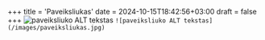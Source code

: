 +++
title = 'Paveiksliukas'
date = 2024-10-15T18:42:56+03:00
draft = false
+++
![paveiksliuko ALT tekstas](/images/paveiksliukas.jpg)
`![paveiksliuko ALT tekstas](/images/paveiksliukas.jpg)` 